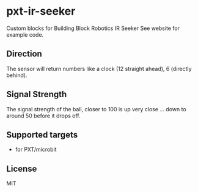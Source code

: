 # pxt-ir-seeker

Custom blocks for Building Block Robotics IR Seeker 
See website for example code.


## Direction
The sensor will return numbers like a clock (12 straight ahead), 6 (directly behind).

## Signal Strength

The signal strength of the ball, closer to 100 is up very close ... down to around 50 before it drops off.


## Supported targets

* for PXT/microbit


## License

MIT
